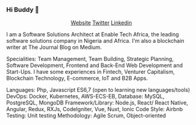 ### Hi Buddy 👋

<center> <a href="https://ozurumbaobinna.netlify.app/">Website</a>  <a href="https://twitter.com/ObinnaOzurumba3">Twitter</a> <a href="https://www.linkedin.com/in/ozurumba-obinna-985a37148/">Linkedin</a> </center>

I am a Software Solutions Architect at Enable Tech Africa, the leading software solutions company in Nigeria and Africa. I'm also a blockchain writer at The Journal Blog on Medium.

Specialities: Team Management, Team Building, Strategic Planning, Software Development, Frontend and Back-End Web Development and Start-Ups. I have some experiences in Fintech, Venturer Capitalism, Blockchain Technology, E-commerce, IoT and B2B Apps.

Languages: Php, Javascript ES6,7 (open to learning new languages/tools) DevOps: Docker, Kubernetes, AWS-ECS-EB,  Database: MySQL, PostgreSQL, MongoDB Framework/Library: Node.js, React/ React Native, Angular, Redux, RXJs, CodeIgniter, Vue, Nuxt, Ionic Code Style: Airbnb Testing: Unit testing Methodology: Agile Scrum, Object-oriented


